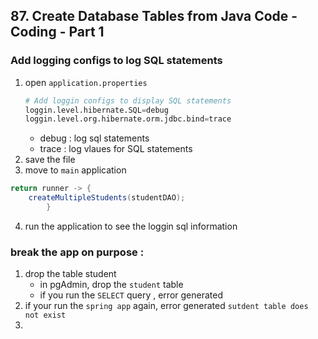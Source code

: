 ## 87. Create Database Tables from Java Code - Coding - Part 1

### Add logging configs to log SQL statements 
1. open `application.properties`
    ```python
    # Add loggin configs to display SQL statements 
    loggin.level.hibernate.SQL=debug
    loggin.level.org.hibernate.orm.jdbc.bind=trace 
    ```
   * debug : log sql statements 
   * trace : log vlaues for SQL statements 
2. save the file
3. move to `main` application 
```java
return runner -> {
    createMultipleStudents(studentDAO); 
        }
```
4. run the application to see the loggin sql information

### break the app on purpose : 
1. drop the table student
   * in pgAdmin, drop the `student` table 
   * if you run the `SELECT` query , error generated 
2. if your run the `spring app` again, error generated `sutdent table does not exist`
3. 